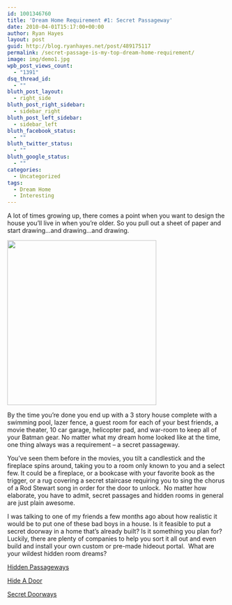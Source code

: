 ```yaml
---
id: 1001346760
title: 'Dream Home Requirement #1: Secret Passageway'
date: 2010-04-01T15:17:00+00:00
author: Ryan Hayes
layout: post
guid: http://blog.ryanhayes.net/post/489175117
permalink: /secret-passage-is-my-top-dream-home-requirement/
image: img/demo1.jpg
wpb_post_views_count:
  - "1391"
dsq_thread_id:
  - ""
bluth_post_layout:
  - right_side
bluth_post_right_sidebar:
  - sidebar_right
bluth_post_left_sidebar:
  - sidebar_left
bluth_facebook_status:
  - ""
bluth_twitter_status:
  - ""
bluth_google_status:
  - ""
categories:
  - Uncategorized
tags:
  - Dream Home
  - Interesting
---
```

A lot of times growing up, there comes a point when you want to design the house you’ll live in when you’re older. So you pull out a sheet of paper and start drawing…and drawing…and drawing.

<img src="http://shakhammer.comimg/wp-content/oldimages/shakhammer//photos/uncategorized/2008/11/25/hiddenroom.jpg" alt="" width="342" height="377" /> 

By the time you’re done you end up with a 3 story house complete with a swimming pool, lazer fence, a guest room for each of your best friends, a movie theater, 10 car garage, helicopter pad, and war-room to keep all of your Batman gear. No matter what my dream home looked like at the time, one thing always was a requirement – a secret passageway.

You’ve seen them before in the movies, you tilt a candlestick and the fireplace spins around, taking you to a room only known to you and a select few. It could be a fireplace, or a bookcase with your favorite book as the trigger, or a rug covering a secret staircase requiring you to sing the chorus of a Rod Stewart song in order for the door to unlock.  No matter how elaborate, you have to admit, secret passages and hidden rooms in general are just plain awesome.

I was talking to one of my friends a few months ago about how realistic it would be to put one of these bad boys in a house. Is it feasible to put a secret doorway in a home that’s already built? Is it something you plan for? Luckily, there are plenty of companies to help you sort it all out and even build and install your own custom or pre-made hideout portal.  What are your wildest hidden room dreams?

[Hidden Passageways](http://hiddenpassageway.com/ "Hidden Passageways")

[Hide A Door](http://www.hideadoor.com/)

[Secret Doorways](http://secretdoorways.com/)